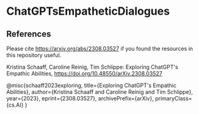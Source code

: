 # ChatGPTsEmpatheticDialogues

## References

Please cite https://arxiv.org/abs/2308.03527 if you found the resources in this repository useful. 

Kristina Schaaff, Caroline Reinig, Tim Schlippe: Exploring ChatGPT's Empathic Abilities, 
https://doi.org/10.48550/arXiv.2308.03527

@misc{schaaff2023exploring,
      title={Exploring ChatGPT's Empathic Abilities}, 
      author={Kristina Schaaff and Caroline Reinig and Tim Schlippe},
      year={2023},
      eprint={2308.03527},
      archivePrefix={arXiv},
      primaryClass={cs.AI}
}
